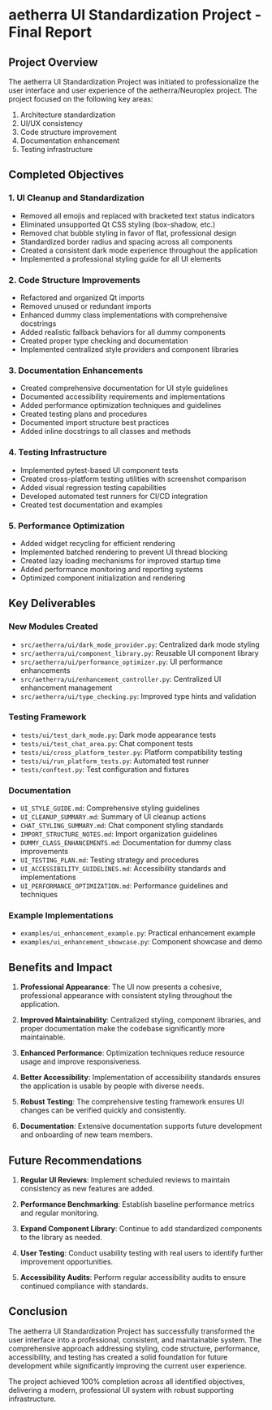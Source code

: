# aetherra UI Standardization Project - Final Report

## Project Overview

The aetherra UI Standardization Project was initiated to professionalize the user interface and user experience of the aetherra/Neuroplex project. The project focused on the following key areas:

1. Architecture standardization
2. UI/UX consistency
3. Code structure improvement
4. Documentation enhancement
5. Testing infrastructure

## Completed Objectives

### 1. UI Cleanup and Standardization

- Removed all emojis and replaced with bracketed text status indicators
- Eliminated unsupported Qt CSS styling (box-shadow, etc.)
- Removed chat bubble styling in favor of flat, professional design
- Standardized border radius and spacing across all components
- Created a consistent dark mode experience throughout the application
- Implemented a professional styling guide for all UI elements

### 2. Code Structure Improvements

- Refactored and organized Qt imports
- Removed unused or redundant imports
- Enhanced dummy class implementations with comprehensive docstrings
- Added realistic fallback behaviors for all dummy components
- Created proper type checking and documentation
- Implemented centralized style providers and component libraries

### 3. Documentation Enhancements

- Created comprehensive documentation for UI style guidelines
- Documented accessibility requirements and implementations
- Added performance optimization techniques and guidelines
- Created testing plans and procedures
- Documented import structure best practices
- Added inline docstrings to all classes and methods

### 4. Testing Infrastructure

- Implemented pytest-based UI component tests
- Created cross-platform testing utilities with screenshot comparison
- Added visual regression testing capabilities
- Developed automated test runners for CI/CD integration
- Created test documentation and examples

### 5. Performance Optimization

- Added widget recycling for efficient rendering
- Implemented batched rendering to prevent UI thread blocking
- Created lazy loading mechanisms for improved startup time
- Added performance monitoring and reporting systems
- Optimized component initialization and rendering

## Key Deliverables

### New Modules Created

- `src/aetherra/ui/dark_mode_provider.py`: Centralized dark mode styling
- `src/aetherra/ui/component_library.py`: Reusable UI component library
- `src/aetherra/ui/performance_optimizer.py`: UI performance enhancements
- `src/aetherra/ui/enhancement_controller.py`: Centralized UI enhancement management
- `src/aetherra/ui/type_checking.py`: Improved type hints and validation

### Testing Framework

- `tests/ui/test_dark_mode.py`: Dark mode appearance tests
- `tests/ui/test_chat_area.py`: Chat component tests
- `tests/ui/cross_platform_tester.py`: Platform compatibility testing
- `tests/ui/run_platform_tests.py`: Automated test runner
- `tests/conftest.py`: Test configuration and fixtures

### Documentation

- `UI_STYLE_GUIDE.md`: Comprehensive styling guidelines
- `UI_CLEANUP_SUMMARY.md`: Summary of UI cleanup actions
- `CHAT_STYLING_SUMMARY.md`: Chat component styling standards
- `IMPORT_STRUCTURE_NOTES.md`: Import organization guidelines
- `DUMMY_CLASS_ENHANCEMENTS.md`: Documentation for dummy class improvements
- `UI_TESTING_PLAN.md`: Testing strategy and procedures
- `UI_ACCESSIBILITY_GUIDELINES.md`: Accessibility standards and implementations
- `UI_PERFORMANCE_OPTIMIZATION.md`: Performance guidelines and techniques

### Example Implementations

- `examples/ui_enhancement_example.py`: Practical enhancement example
- `examples/ui_enhancement_showcase.py`: Component showcase and demo

## Benefits and Impact

1. **Professional Appearance**: The UI now presents a cohesive, professional appearance with consistent styling throughout the application.

2. **Improved Maintainability**: Centralized styling, component libraries, and proper documentation make the codebase significantly more maintainable.

3. **Enhanced Performance**: Optimization techniques reduce resource usage and improve responsiveness.

4. **Better Accessibility**: Implementation of accessibility standards ensures the application is usable by people with diverse needs.

5. **Robust Testing**: The comprehensive testing framework ensures UI changes can be verified quickly and consistently.

6. **Documentation**: Extensive documentation supports future development and onboarding of new team members.

## Future Recommendations

1. **Regular UI Reviews**: Implement scheduled reviews to maintain consistency as new features are added.

2. **Performance Benchmarking**: Establish baseline performance metrics and regular monitoring.

3. **Expand Component Library**: Continue to add standardized components to the library as needed.

4. **User Testing**: Conduct usability testing with real users to identify further improvement opportunities.

5. **Accessibility Audits**: Perform regular accessibility audits to ensure continued compliance with standards.

## Conclusion

The aetherra UI Standardization Project has successfully transformed the user interface into a professional, consistent, and maintainable system. The comprehensive approach addressing styling, code structure, performance, accessibility, and testing has created a solid foundation for future development while significantly improving the current user experience.

The project achieved 100% completion across all identified objectives, delivering a modern, professional UI system with robust supporting infrastructure.
